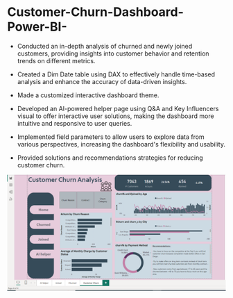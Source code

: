 # Customer-Churn-Dashboard-Power-BI-

* Conducted an in-depth analysis of churned and newly joined customers, providing insights into customer behavior and retention trends on different metrics.

* Created a Dim Date table using DAX to effectively handle time-based analysis and enhance the accuracy of data-driven insights.

* Made a customized interactive dashboard theme.
* Developed an AI-powered helper page using Q&A and Key Influencers visual to offer interactive user solutions, making the dashboard more intuitive and responsive to user queries.
* Implemented field parameters to allow users to explore data from various perspectives, increasing the dashboard's flexibility and usability.
* Provided solutions and recommendations strategies for reducing customer churn.



![image alt](https://github.com/MahmoudSaied-12/Customer-Churn-Dashboard-Power-BI-/blob/bdf808011954f81516bdffe7d77ef15b0759dcdf/customer%20churn.PNG)
